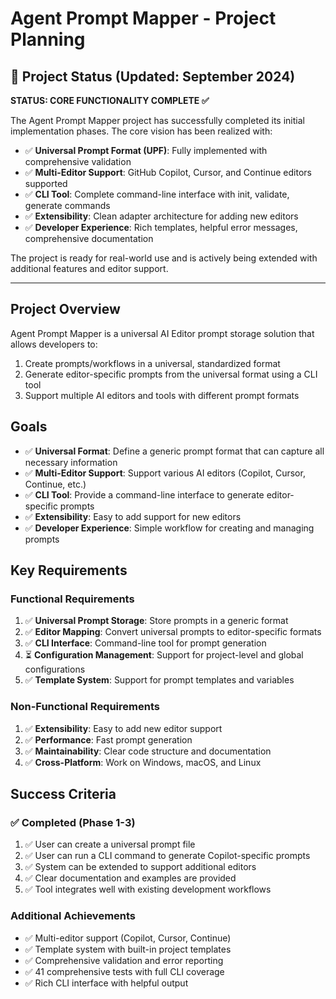# Agent Prompt Mapper - Project Planning

## 🎯 Project Status (Updated: September 2024)

**STATUS: CORE FUNCTIONALITY COMPLETE ✅**

The Agent Prompt Mapper project has successfully completed its initial implementation phases. The core vision has been realized with:

- ✅ **Universal Prompt Format (UPF)**: Fully implemented with comprehensive validation
- ✅ **Multi-Editor Support**: GitHub Copilot, Cursor, and Continue editors supported  
- ✅ **CLI Tool**: Complete command-line interface with init, validate, generate commands
- ✅ **Extensibility**: Clean adapter architecture for adding new editors
- ✅ **Developer Experience**: Rich templates, helpful error messages, comprehensive documentation

The project is ready for real-world use and is actively being extended with additional features and editor support.

---

## Project Overview

Agent Prompt Mapper is a universal AI Editor prompt storage solution that allows developers to:
1. Create prompts/workflows in a universal, standardized format
2. Generate editor-specific prompts from the universal format using a CLI tool
3. Support multiple AI editors and tools with different prompt formats

## Goals

- ✅ **Universal Format**: Define a generic prompt format that can capture all necessary information
- ✅ **Multi-Editor Support**: Support various AI editors (Copilot, Cursor, Continue, etc.)
- ✅ **CLI Tool**: Provide a command-line interface to generate editor-specific prompts
- ✅ **Extensibility**: Easy to add support for new editors
- ✅ **Developer Experience**: Simple workflow for creating and managing prompts

## Key Requirements

### Functional Requirements
1. ✅ **Universal Prompt Storage**: Store prompts in a generic format
2. ✅ **Editor Mapping**: Convert universal prompts to editor-specific formats
3. ✅ **CLI Interface**: Command-line tool for prompt generation
4. ⏳ **Configuration Management**: Support for project-level and global configurations
5. ✅ **Template System**: Support for prompt templates and variables

### Non-Functional Requirements
1. ✅ **Extensibility**: Easy to add new editor support
2. ✅ **Performance**: Fast prompt generation
3. ✅ **Maintainability**: Clear code structure and documentation
4. ✅ **Cross-Platform**: Work on Windows, macOS, and Linux

## Success Criteria

### ✅ Completed (Phase 1-3)
1. ✅ User can create a universal prompt file
2. ✅ User can run a CLI command to generate Copilot-specific prompts  
3. ✅ System can be extended to support additional editors
4. ✅ Clear documentation and examples are provided
5. ✅ Tool integrates well with existing development workflows

### Additional Achievements
- ✅ Multi-editor support (Copilot, Cursor, Continue)
- ✅ Template system with built-in project templates
- ✅ Comprehensive validation and error reporting
- ✅ 41 comprehensive tests with full CLI coverage
- ✅ Rich CLI interface with helpful output
